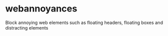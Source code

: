 # webannoyances
Block annoying web elements such as floating headers, floating boxes and distracting elements
